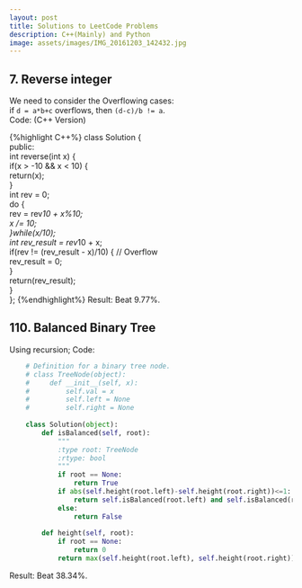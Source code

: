```yaml
---
layout: post
title: Solutions to LeetCode Problems
description: C++(Mainly) and Python
image: assets/images/IMG_20161203_142432.jpg
---
```


## 7. Reverse integer  
We need to consider the Overflowing cases:  
if `d = a*b+c` overflows, then `(d-c)/b != a`.  
Code: (C++ Version)  

{%highlight C++%}
    class Solution {  
    public:  
        int reverse(int x) {  
            if(x > -10 && x < 10) {  
                return(x);  
            }  
            int rev = 0;  
            do {  
                rev = rev*10 + x%10;  
                x /= 10;  
            }while(x/10);  
            int rev_result = rev*10 + x;  
            if(rev != (rev_result - x)/10) { // Overflow  
                rev_result = 0;  
            }  
            return(rev_result);  
        }  
    };
{%endhighlight%} 
Result: Beat 9.77%.  

## 110. Balanced Binary Tree
Using recursion;
Code:  
```Python
    # Definition for a binary tree node.
    # class TreeNode(object):
    #     def __init__(self, x):
    #         self.val = x
    #         self.left = None
    #         self.right = None
  
    class Solution(object):
        def isBalanced(self, root):
            """
            :type root: TreeNode
            :rtype: bool
            """
            if root == None:
                return True
            if abs(self.height(root.left)-self.height(root.right))<=1:
                return self.isBalanced(root.left) and self.isBalanced(root.right)
            else:
                return False
       
        def height(self, root):
            if root == None:
                return 0
            return max(self.height(root.left), self.height(root.right))+1
```
Result: Beat 38.34%.